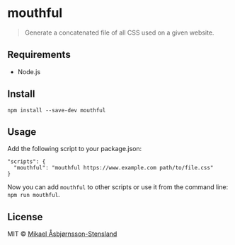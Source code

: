 # mouthful

> Generate a concatenated file of all CSS used on a given website.

## Requirements

- Node.js

## Install

`npm install --save-dev mouthful`

## Usage

Add the following script to your package.json:

```
"scripts": {
  "mouthful": "mouthful https://www.example.com path/to/file.css"
}
```

Now you can add `mouthful` to other scripts or use it from the command line: `npm run mouthful`.


## License

MIT © [Mikael Åsbjørnsson-Stensland](http://persille.no/)
